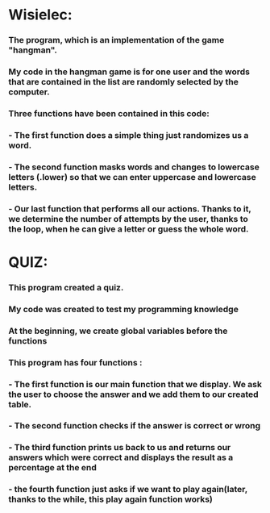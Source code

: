 # Wisielec:

### The program, which is an implementation of the game "hangman". 

### My code in the hangman game is for one user and the words that are contained in the list are randomly selected by the computer.

### Three functions have been contained in this code:


### - The first function does a simple thing just randomizes us a word.
### - The second function masks words and changes to lowercase letters (.lower) so that we can enter uppercase and lowercase letters.
### - Our last function that performs all our actions. Thanks to it, we determine the number of attempts by the user, thanks to the loop, when he can give a letter or guess the whole word.

# QUIZ:

### This program created a quiz.

### My code was created to test my programming knowledge
### At the beginning, we create global variables before the functions
### This program has four functions :

### - The first function is our main function that we display. We ask the user to choose the answer and we add them to our created table.
### - The second function checks if the answer is correct or wrong 
### - The third function prints us back to us and returns our answers which were correct and displays the result as a percentage at the end
### - the fourth function just asks if we want to play again(later, thanks to the while, this play again function works)